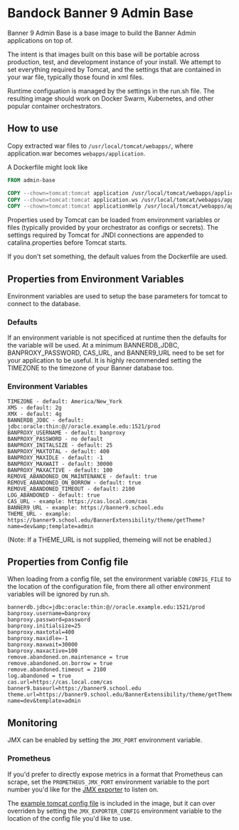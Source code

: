 # Bandock Banner 9 Admin Base
Banner 9 Admin Base is a base image to build the Banner Admin applications on top of.

The intent is that images built on this base will be portable across production, test, and
development instance of your install. We attempt to set everything required by Tomcat, and
the settings that are contained in your war file, typically those found in xml files.

Runtime configuation is managed by the settings in the run.sh file. The resulting
image should work on Docker Swarm, Kubernetes, and other popular container orchestrators.

## How to use

Copy extracted war files to `/usr/local/tomcat/webapps/`, where application.war becomes
`webapps/application`. 

A Dockerfile might look like
```Dockerfile
FROM admin-base

COPY --chown=tomcat:tomcat application /usr/local/tomcat/webapps/application/
COPY --chown=tomcat:tomcat application.ws /usr/local/tomcat/webapps/application.ws/
COPY --chown=tomcat:tomcat applicationHelp /usr/local/tomcat/webapps/applicationHelp/
```

Properties used by Tomcat can be loaded from environment variables or files
(typically provided by your orchestrator as configs or secrets). The settings
required by Tomcat for JNDI connections are appended to catalina.properties before Tomcat starts.

If you don't set something, the default values from the Dockerfile are used.


## Properties from Environment Variables

Environment variables are used to setup the base parameters for tomcat to connect to the database.

### Defaults

If an environment variable is not specificed at runtime then the defaults for the variable will be used. At a minimum BANNERDB_JDBC, BANPROXY_PASSWORD, CAS_URL, and BANNER9_URL need to be set
for your application to be useful. It is highly recommended setting the TIMEZONE to the timezone of your Banner database too.

### Environment Variables

```Shell
TIMEZONE - default: America/New_York
XMS - default: 2g
XMX - default: 4g
BANNERDB_JDBC - default: jdbc:oracle:thin:@//oracle.example.edu:1521/prod
BANPROXY_USERNAME - default: banproxy
BANPROXY_PASSWORD - no default
BANPROXY_INITALSIZE - default: 25
BANPROXY_MAXTOTAL - default: 400
BANPROXY_MAXIDLE - default: -1
BANPROXY_MAXWAIT - default: 30000
BANPROXY_MAXACTIVE - default: 100
REMOVE_ABANDONED_ON_MAINTENANCE - default: true
REMOVE_ABANDONED_ON_BORROW - default: true
REMOVE_ABANDONED_TIMEOUT - default: 2100
LOG_ABANDONED - default: true
CAS_URL - example: https://cas.local.com/cas
BANNER9_URL - example: https://banner9.school.edu
THEME_URL - example: https://banner9.school.edu/BannerExtensibility/theme/getTheme?name=dev&amp;template=admin
```

(Note: If a THEME_URL is not supplied, themeing will not be enabled.)

## Properties from Config file

When loading from a config file, set the environment variable `CONFIG_FILE` to the location
of the configuration file, from there all other environment variables will be ignored by run.sh.

```Shell
bannerdb.jdbc=jdbc:oracle:thin:@//oracle.example.edu:1521/prod
banproxy.username=banproxy
banproxy.password=password
banproxy.initialsize=25
banproxy.maxtotal=400
banproxy.maxidle=-1
banproxy.maxwait=30000
banproxy.maxactive=100
remove.abandoned.on.maintenance = true
remove.abandoned.on.borrow = true
remove.abandoned.timeout = 2100
log.abandoned = true
cas.url=https://cas.local.com/cas
banner9.baseurl=https://banner9.school.edu
theme.url=https://banner9.school.edu/BannerExtensibility/theme/getTheme?name=dev&template=admin
```

## Monitoring

JMX can be enabled by setting the `JMX_PORT` environment variable.

### Prometheus

If you'd prefer to directly expose metrics in a format that Prometheus
can scrape, set the `PROMETHEUS_JMX_PORT` environment variable to the
port number you'd like for the
[JMX exporter](https://github.com/prometheus/jmx_exporter) to listen on.

The [example tomcat config file](https://github.com/prometheus/jmx_exporter/blob/master/example_configs/tomcat.yml)
is included in the image, but it can over overriden by setting the
`JMX_EXPORTER_CONFIG` environment variable to the location of the config
file you'd like to use.
